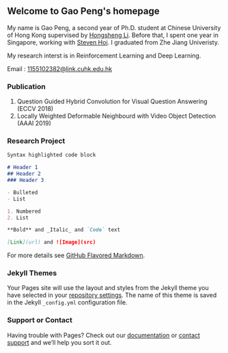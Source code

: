 ## Welcome to Gao Peng's homepage

My name is Gao Peng, a second year of Ph.D. student at Chinese University of Hong Kong supervised by [Hongsheng Li](http://www.ee.cuhk.edu.hk/~hsli/). Before that, I spent one year in Singapore, working with [Steven Hoi](http://stevenhoi.org/). I graduated from Zhe Jiang Univeristy.

My research interst is in Reinforcement Learning and Deep Learning.

Email : 1155102382@link.cuhk.edu.hk

### Publication
1. Question Guided Hybrid Convolution for Visual Question Answering (ECCV 2018)
2. Locally Weighted Deformable Neighbourd with Video Object Detection (AAAI 2019)

### Research Project

```markdown
Syntax highlighted code block

# Header 1
## Header 2
### Header 3

- Bulleted
- List

1. Numbered
2. List

**Bold** and _Italic_ and `Code` text

[Link](url) and ![Image](src)
```

For more details see [GitHub Flavored Markdown](https://guides.github.com/features/mastering-markdown/).

### Jekyll Themes

Your Pages site will use the layout and styles from the Jekyll theme you have selected in your [repository settings](https://github.com/gaopeng-eugene/gaopeng-eugene.github.io/settings). The name of this theme is saved in the Jekyll `_config.yml` configuration file.

### Support or Contact

Having trouble with Pages? Check out our [documentation](https://help.github.com/categories/github-pages-basics/) or [contact support](https://github.com/contact) and we’ll help you sort it out.
